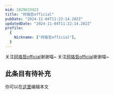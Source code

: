 ```yaml
---
mid: 1829633422
title: "珂珞哲official"
pubDate: "2024-11-04T11:22:14.202Z"
updatedDate: "2024-11-04T11:22:14.202Z"
profile:
  {
    Nickname: ["珂珞哲official"],
  }
---
```


关注[珂珞哲official](https://space.bilibili.com/1829633422)谢谢喵~ 关注[珂珞哲official](https://space.bilibili.com/1829633422)谢谢喵~

## 此条目有待补充
你可以在[这里](https://github.com/Yuhanawa/VTuber.ICU/edit/master/src/content/v/珂珞哲official/index.md)编辑本文

